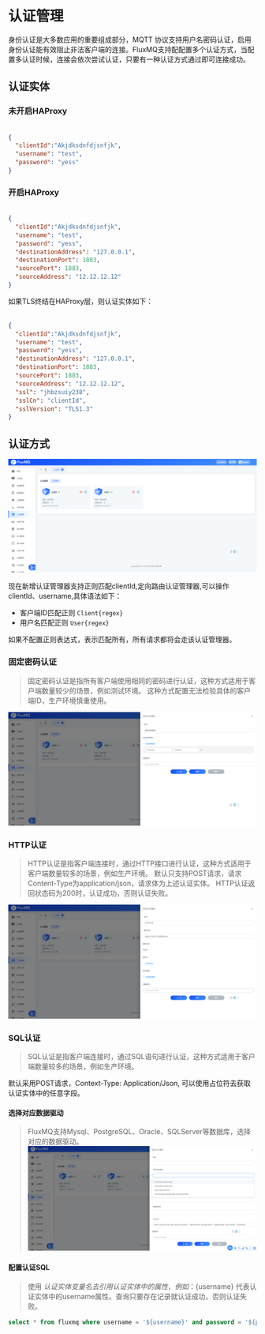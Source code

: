 # 认证管理  
身份认证是大多数应用的重要组成部分，MQTT 协议支持用户名密码认证，启用身份认证能有效阻止非法客户端的连接。FluxMQ支持配配置多个认证方式，当配置多认证时候，连接会依次尝试认证，只要有一种认证方式通过即可连接成功。

## 认证实体


### 未开启HAProxy

```json

{
  "clientId":"Akjdksdnfdjsnfjk",  
  "username": "test",
  "password": "yess"
}

```


### 开启HAProxy

```json

{
  "clientId":"Akjdksdnfdjsnfjk",  
  "username": "test",
  "password": "yess",
  "destinationAddress": "127.0.0.1",
  "destinationPort": 1883,
  "sourcePort": 1883,
  "sourceAddress": "12.12.12.12"
}

```

如果TLS终结在HAProxy层，则认证实体如下：

```json

{
  "clientId":"Akjdksdnfdjsnfjk",  
  "username": "test",
  "password": "yess",
  "destinationAddress": "127.0.0.1",
  "destinationPort": 1883,
  "sourcePort": 1883,
  "sourceAddress": "12.12.12.12",
  "ssl": "jhbzsuiy238",
  "sslCn": "clientId",
  "sslVersion": "TLS1.3"
}

```


## 认证方式

![img.png](../../../assets/images/auth/auth.png)

现在新增认证管理器支持正则匹配clientId,定向路由认证管理器,可以操作clientId、username,具体语法如下：
-  客户端ID匹配正则 `Client{regex}`
-  用户名匹配正则  `User{regex}`

如果不配置正则表达式，表示匹配所有，所有请求都将会走该认证管理器。

### 固定密码认证
> 固定密码认证是指所有客户端使用相同的密码进行认证，这种方式适用于客户端数量较少的场景，例如测试环境。
> 这种方式配置无法检验具体的客户端ID，生产环境慎重使用。

![img.png](../../../assets/images/auth/fixed.png)


### HTTP认证
> HTTP认证是指客户端连接时，通过HTTP接口进行认证，这种方式适用于客户端数量较多的场景，例如生产环境。
> 默认只支持POST请求，请求Content-Type为application/json，请求体为上述认证实体。 HTTP认证返回状态码为200时，认证成功，否则认证失败。

![img.png](../../../assets/images/auth/http.png)


### SQL认证
> SQL认证是指客户端连接时，通过SQL语句进行认证，这种方式适用于客户端数量较多的场景，例如生产环境。

默认采用POST请求，Context-Type: Application/Json, 可以使用占位符去获取认证实体中的任意字段。

#### 选择对应数据驱动
> FluxMQ支持Mysql、PostgreSQL、Oracle、SQLServer等数据库，选择对应的数据驱动。
![img.png](../../../assets/images/auth/sql-1.png)

#### 配置认证SQL   
> 使用 ${认证实体变量名}去引用认证实体中的属性，例如：${username} 代表认证实体中的username属性。查询只要存在记录就认证成功，否则认证失败。

```sql
select * from fluxmq where username = '${username}' and password = '${password}' and clientId = '${clientId}'
 ```






